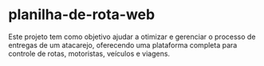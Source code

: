 # planilha-de-rota-web
Este projeto tem como objetivo ajudar a otimizar e gerenciar o processo de entregas de um atacarejo, oferecendo uma plataforma completa para controle de rotas, motoristas, veículos e viagens.
